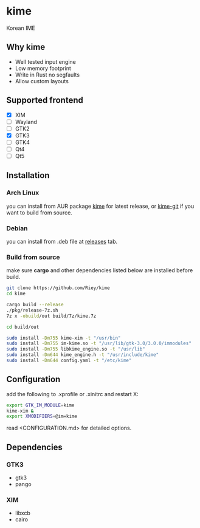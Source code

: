 # kime

Korean IME

## Why kime

* Well tested input engine
* Low memory footprint
* Write in Rust no segfaults
* Allow custom layouts

## Supported frontend

- [x] XIM
- [ ] Wayland
- [ ] GTK2
- [x] GTK3
- [ ] GTK4
- [ ] Qt4
- [ ] Qt5

## Installation

### Arch Linux

you can install from AUR package [kime](https://aur.archlinux.org/packages/kime) for latest release, or [kime-git](https://aur.archlinux.org/packages/kime-git) if you want to build from source.

### Debian

you can install from .deb file at [releases](https://github.com/Riey/kime/releases) tab.

### Build from source

make sure **cargo** and other dependencies listed below are installed before build.

```sh
git clone https://github.com/Riey/kime
cd kime

cargo build --release
./pkg/release-7z.sh
7z x -obuild/out build/7z/kime.7z

cd build/out

sudo install -Dm755 kime-xim -t "/usr/bin"
sudo install -Dm755 im-kime.so -t "/usr/lib/gtk-3.0/3.0.0/immodules"
sudo install -Dm755 libkime_engine.so -t "/usr/lib"
sudo install -Dm644 kime_engine.h -t "/usr/include/kime"
sudo install -Dm644 config.yaml -t "/etc/kime"
```

## Configuration

add the following to .xprofile or .xinitrc and restart X:

```sh
export GTK_IM_MODULE=kime
kime-xim &
export XMODIFIERS=@im=kime
```

read <CONFIGURATION.md> for detailed options.

## Dependencies

### GTK3

* gtk3
* pango

### XIM

* libxcb
* cairo
